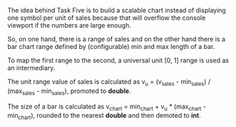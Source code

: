 The idea behind Task Five is to build a scalable chart instead of displaying one symbol per unit of sales because that will overflow the console viewport if the numbers are large enough.

So, on one hand, there is a range of sales and on the other hand there is a bar chart range defined by (configurable) min and max length of a bar.

To map the first range to the second, a universal unit [0, 1] range is used as an intermediary.

The unit range value of sales is calculated as v<sub>u</sub> = (v<sub>sales</sub> - min<sub>sales</sub>) / (max<sub>sales</sub> - min<sub>sales</sub>), promoted to **double**.

The size of a bar is calculated as v<sub>chart</sub> = min<sub>chart</sub> + v<sub>u</sub> * (max<sub>chart</sub> - min<sub>chart</sub>), rounded to the nearest **double** and then demoted to **int**.
